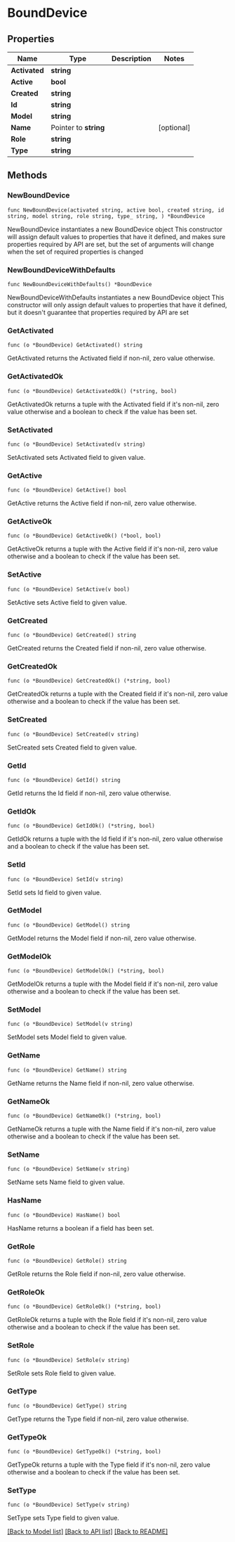 # BoundDevice

## Properties

Name | Type | Description | Notes
------------ | ------------- | ------------- | -------------
**Activated** | **string** |  | 
**Active** | **bool** |  | 
**Created** | **string** |  | 
**Id** | **string** |  | 
**Model** | **string** |  | 
**Name** | Pointer to **string** |  | [optional] 
**Role** | **string** |  | 
**Type** | **string** |  | 

## Methods

### NewBoundDevice

`func NewBoundDevice(activated string, active bool, created string, id string, model string, role string, type_ string, ) *BoundDevice`

NewBoundDevice instantiates a new BoundDevice object
This constructor will assign default values to properties that have it defined,
and makes sure properties required by API are set, but the set of arguments
will change when the set of required properties is changed

### NewBoundDeviceWithDefaults

`func NewBoundDeviceWithDefaults() *BoundDevice`

NewBoundDeviceWithDefaults instantiates a new BoundDevice object
This constructor will only assign default values to properties that have it defined,
but it doesn't guarantee that properties required by API are set

### GetActivated

`func (o *BoundDevice) GetActivated() string`

GetActivated returns the Activated field if non-nil, zero value otherwise.

### GetActivatedOk

`func (o *BoundDevice) GetActivatedOk() (*string, bool)`

GetActivatedOk returns a tuple with the Activated field if it's non-nil, zero value otherwise
and a boolean to check if the value has been set.

### SetActivated

`func (o *BoundDevice) SetActivated(v string)`

SetActivated sets Activated field to given value.


### GetActive

`func (o *BoundDevice) GetActive() bool`

GetActive returns the Active field if non-nil, zero value otherwise.

### GetActiveOk

`func (o *BoundDevice) GetActiveOk() (*bool, bool)`

GetActiveOk returns a tuple with the Active field if it's non-nil, zero value otherwise
and a boolean to check if the value has been set.

### SetActive

`func (o *BoundDevice) SetActive(v bool)`

SetActive sets Active field to given value.


### GetCreated

`func (o *BoundDevice) GetCreated() string`

GetCreated returns the Created field if non-nil, zero value otherwise.

### GetCreatedOk

`func (o *BoundDevice) GetCreatedOk() (*string, bool)`

GetCreatedOk returns a tuple with the Created field if it's non-nil, zero value otherwise
and a boolean to check if the value has been set.

### SetCreated

`func (o *BoundDevice) SetCreated(v string)`

SetCreated sets Created field to given value.


### GetId

`func (o *BoundDevice) GetId() string`

GetId returns the Id field if non-nil, zero value otherwise.

### GetIdOk

`func (o *BoundDevice) GetIdOk() (*string, bool)`

GetIdOk returns a tuple with the Id field if it's non-nil, zero value otherwise
and a boolean to check if the value has been set.

### SetId

`func (o *BoundDevice) SetId(v string)`

SetId sets Id field to given value.


### GetModel

`func (o *BoundDevice) GetModel() string`

GetModel returns the Model field if non-nil, zero value otherwise.

### GetModelOk

`func (o *BoundDevice) GetModelOk() (*string, bool)`

GetModelOk returns a tuple with the Model field if it's non-nil, zero value otherwise
and a boolean to check if the value has been set.

### SetModel

`func (o *BoundDevice) SetModel(v string)`

SetModel sets Model field to given value.


### GetName

`func (o *BoundDevice) GetName() string`

GetName returns the Name field if non-nil, zero value otherwise.

### GetNameOk

`func (o *BoundDevice) GetNameOk() (*string, bool)`

GetNameOk returns a tuple with the Name field if it's non-nil, zero value otherwise
and a boolean to check if the value has been set.

### SetName

`func (o *BoundDevice) SetName(v string)`

SetName sets Name field to given value.

### HasName

`func (o *BoundDevice) HasName() bool`

HasName returns a boolean if a field has been set.

### GetRole

`func (o *BoundDevice) GetRole() string`

GetRole returns the Role field if non-nil, zero value otherwise.

### GetRoleOk

`func (o *BoundDevice) GetRoleOk() (*string, bool)`

GetRoleOk returns a tuple with the Role field if it's non-nil, zero value otherwise
and a boolean to check if the value has been set.

### SetRole

`func (o *BoundDevice) SetRole(v string)`

SetRole sets Role field to given value.


### GetType

`func (o *BoundDevice) GetType() string`

GetType returns the Type field if non-nil, zero value otherwise.

### GetTypeOk

`func (o *BoundDevice) GetTypeOk() (*string, bool)`

GetTypeOk returns a tuple with the Type field if it's non-nil, zero value otherwise
and a boolean to check if the value has been set.

### SetType

`func (o *BoundDevice) SetType(v string)`

SetType sets Type field to given value.



[[Back to Model list]](../README.md#documentation-for-models) [[Back to API list]](../README.md#documentation-for-api-endpoints) [[Back to README]](../README.md)


